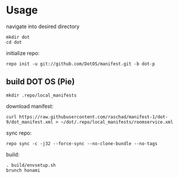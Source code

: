 Usage
=====
navigate into desired directory
    
    mkdir dot
    cd dot
    
initialize repo:

    repo init -u git://github.com/DotOS/manifest.git -b dot-p

build DOT OS (Pie)
---------------
    mkdir .repo/local_manifests
    
download manifest: 

    curl https://raw.githubusercontent.com/raschad/manifest-1/dot-9/dot_manifest.xml > ~/dot/.repo/local_manifests/roomservice.xml

sync repo:

    repo sync -c -j32 --force-sync --no-clone-bundle --no-tags

build:

    . build/envsetup.sh
    brunch honami
